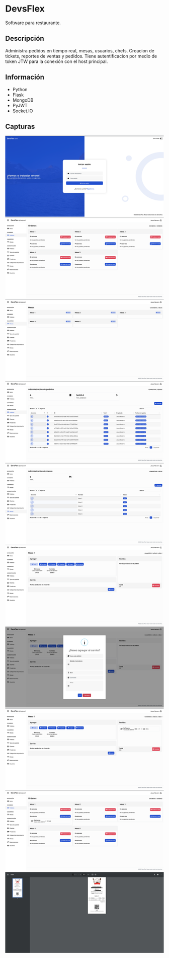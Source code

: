# DevsFlex
Software para restaurante.

## Descripción
Administra pedidos en tiempo real, mesas, usuarios, chefs. Creacion de tickets, reportes de ventas y pedidos. Tiene autentificacion por medio de token JTW para la conexión con el host principal.

## Información
- Python
- Flask
- MongoDB
- PyJWT
- Socket.IO

## Capturas
![Captura 1](https://raw.githubusercontent.com/TYisusDv/DevsFlex/master/images/s1.png)
![Captura 2](https://raw.githubusercontent.com/TYisusDv/DevsFlex/master/images/s2.png)
![Captura 3](https://raw.githubusercontent.com/TYisusDv/DevsFlex/master/images/s3.png)
![Captura 4](https://raw.githubusercontent.com/TYisusDv/DevsFlex/master/images/s4.png)
![Captura 5](https://raw.githubusercontent.com/TYisusDv/DevsFlex/master/images/s5.png)
![Captura 6](https://raw.githubusercontent.com/TYisusDv/DevsFlex/master/images/s6.png)
![Captura 7](https://raw.githubusercontent.com/TYisusDv/DevsFlex/master/images/s7.png)
![Captura 8](https://raw.githubusercontent.com/TYisusDv/DevsFlex/master/images/s8.png)
![Captura 9](https://raw.githubusercontent.com/TYisusDv/DevsFlex/master/images/s9.png)
![Captura 10](https://raw.githubusercontent.com/TYisusDv/DevsFlex/master/images/s10.png)
